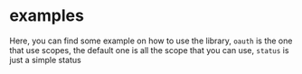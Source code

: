 # examples

Here, you can find some example on how to use the library, `oauth` is the one that use scopes, the default one is all the scope that you can use, `status` is just a simple status
